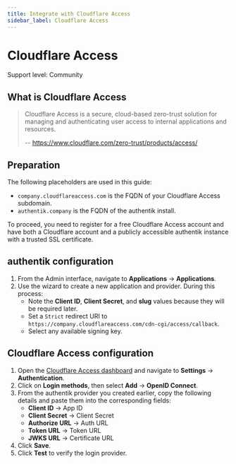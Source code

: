 ```yaml
---
title: Integrate with Cloudflare Access
sidebar_label: Cloudflare Access
---
```


# Cloudflare Access

<span class="badge badge--secondary">Support level: Community</span>

## What is Cloudflare Access

> Cloudflare Access is a secure, cloud-based zero-trust solution for managing and authenticating user access to internal applications and resources.
>
> -- https://www.cloudflare.com/zero-trust/products/access/

## Preparation

The following placeholders are used in this guide:

- `company.cloudflareaccess.com` is the FQDN of your Cloudflare Access subdomain.
- `authentik.company` is the FQDN of the authentik install.

To proceed, you need to register for a free Cloudflare Access account and have both a Cloudflare account and a publicly accessible authentik instance with a trusted SSL certificate.

## authentik configuration

1. From the Admin interface, navigate to **Applications** -> **Applications**.
2. Use the wizard to create a new application and provider. During this process:
    - Note the **Client ID**, **Client Secret**, and **slug** values because they will be required later.
    - Set a `Strict` redirect URI to `https://company.cloudflareaccess.com/cdn-cgi/access/callback`.
    - Select any available signing key.

## Cloudflare Access configuration

1. Open the [Cloudflare Access dashboard](https://one.dash.cloudflare.com) and navigate to **Settings** -> **Authentication**.  
2. Click on **Login methods**, then select **Add** -> **OpenID Connect**.  
3. From the authentik provider you created earlier, copy the following details and paste them into the corresponding fields:
   - **Client ID** -> App ID  
   - **Client Secret** -> Client Secret  
   - **Authorize URL** -> Auth URL  
   - **Token URL** -> Token URL  
   - **JWKS URL** -> Certificate URL  
4. Click **Save**.  
5. Click **Test** to verify the login provider.  
